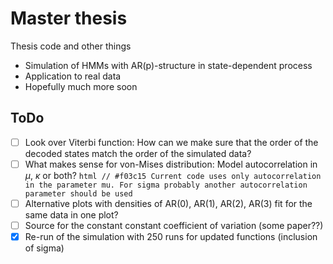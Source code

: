 # Master thesis
Thesis code and other things

- Simulation of HMMs with AR(p)-structure in state-dependent process
- Application to real data
- Hopefully much more soon


## ToDo

- [ ] Look over Viterbi function: How can we make sure that the order of the decoded states match the order of the simulated data? 
- [ ] What makes sense for von-Mises distribution: Model autocorrelation in $\mu$, $\kappa$ or both?
      ```html
      // #f03c15
      Current code uses only autocorrelation in the parameter mu. For sigma probably another autocorrelation parameter should be used
      ```
- [ ] Alternative plots with densities of AR(0), AR(1), AR(2), AR(3) fit for the same data in one plot?
- [ ] Source for the constant constant coefficient of variation (some paper??)
- [x] Re-run of the simulation with 250 runs for updated functions (inclusion of sigma)
